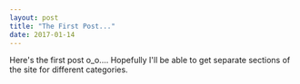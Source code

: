 ```yaml
---
layout: post
title: "The First Post..."
date: 2017-01-14
---
```


Here's the first post o_o.... Hopefully I'll be able to get separate sections of the site for different categories.